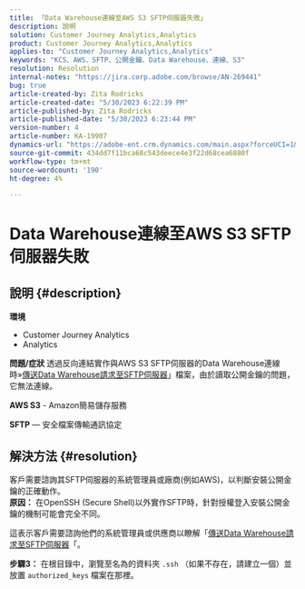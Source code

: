 ```yaml
---
title: 「Data Warehouse連線至AWS S3 SFTP伺服器失敗」
description: 說明
solution: Customer Journey Analytics,Analytics
product: Customer Journey Analytics,Analytics
applies-to: "Customer Journey Analytics,Analytics"
keywords: "KCS、AWS、SFTP、公開金鑰、Data Warehouse、連線、S3"
resolution: Resolution
internal-notes: "https://jira.corp.adobe.com/browse/AN-269441"
bug: true
article-created-by: Zita Rodricks
article-created-date: "5/30/2023 6:22:39 PM"
article-published-by: Zita Rodricks
article-published-date: "5/30/2023 6:23:44 PM"
version-number: 4
article-number: KA-19907
dynamics-url: "https://adobe-ent.crm.dynamics.com/main.aspx?forceUCI=1&pagetype=entityrecord&etn=knowledgearticle&id=55ac85f3-16ff-ed11-8f6e-6045bd006b25"
source-git-commit: 434dd7f11bca68c543deece4e3f22d68cea6880f
workflow-type: tm+mt
source-wordcount: '190'
ht-degree: 4%

---
```


# Data Warehouse連線至AWS S3 SFTP伺服器失敗

## 說明 {#description}

<b>環境</b>
- Customer Journey Analytics
- Analytics



<b>問題/症狀</b>
透過反向連結實作與AWS S3 SFTP伺服器的Data Warehouse連線時»[傳送Data Warehouse請求至SFTP伺服器](https://experienceleague.adobe.com/docs/analytics/export/ftp-and-sftp/secure-file-transfer-protocol/ftp-sftp-dw.html?lang=en)」檔案，由於讀取公開金鑰的問題，它無法連線。



<b>AWS S3</b> - Amazon簡易儲存服務

<b>SFTP</b>  — 安全檔案傳輸通訊協定


## 解決方法 {#resolution}

客戶需要諮詢其SFTP伺服器的系統管理員或廠商(例如AWS)，以判斷安裝公開金鑰的正確動作。<br><b>原因：</b>
在OpenSSH (Secure Shell)以外實作SFTP時，針對授權登入安裝公開金鑰的機制可能會完全不同。

這表示客戶需要諮詢他們的系統管理員或供應商以瞭解「[傳送Data Warehouse請求至SFTP伺服器](https://experienceleague.adobe.com/docs/analytics/export/ftp-and-sftp/secure-file-transfer-protocol/ftp-sftp-dw.html?lang=en)「。

<b>步驟3：</b> 在根目錄中，瀏覽至名為的資料夾 `.ssh` （如果不存在，請建立一個）並放置 `authorized_keys` 檔案在那裡。
